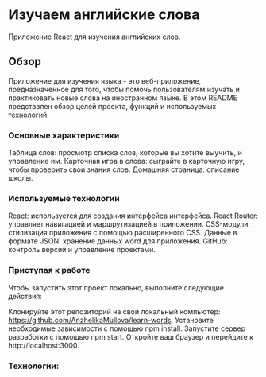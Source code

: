 # Изучаем английские слова
Приложение React для изучения английских слов.  
## Обзор
Приложение для изучения языка - это веб-приложение, предназначенное для того, чтобы помочь пользователям изучать и практиковать новые слова на иностранном языке. В этом README представлен обзор целей проекта, функций и используемых технологий.

### Основные характеристики

Таблица слов: просмотр списка слов, которые вы хотите выучить, и управление им.
Карточная игра в слова: сыграйте в карточную игру, чтобы проверить свои знания слов.
Домашняя страница: описание школы.
### Используемые технологии

React: используется для создания интерфейса интерфейса.
React Router: управляет навигацией и маршрутизацией в приложении.
CSS-модули: стилизация приложения с помощью расширенного CSS.
Данные в формате JSON: хранение данных word для приложения.
GitHub: контроль версий и управление проектами.

### Приступая к работе

Чтобы запустить этот проект локально, выполните следующие действия:

Клонируйте этот репозиторий на свой локальный компьютер: https://github.com/AnzhelikaMullova/learn-words.
Установите необходимые зависимости с помощью npm install.
Запустите сервер разработки с помощью npm start.
Откройте ваш браузер и перейдите к http://localhost:3000.

### Технологии:

